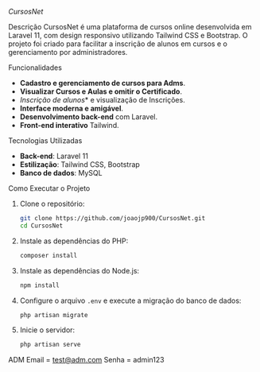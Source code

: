 
*CursosNet*

 Descrição
CursosNet é uma plataforma de cursos online desenvolvida em Laravel 11, com design responsivo utilizando Tailwind CSS e Bootstrap. O projeto foi criado para facilitar a inscrição de alunos em cursos e o gerenciamento por administradores.

 Funcionalidades
- **Cadastro e gerenciamento de cursos para Adms**.
- **Visualizar Cursos e Aulas e omitir o Certificado**.
- *Inscrição de alunos** e visualização de Inscrições.
- **Interface moderna e amigável**.
- **Desenvolvimento back-end** com Laravel.
- **Front-end interativo** Tailwind.

 Tecnologias Utilizadas
- **Back-end**: Laravel 11
- **Estilização**: Tailwind CSS, Bootstrap
- **Banco de dados**: MySQL

 Como Executar o Projeto
1. Clone o repositório:
   ```bash
   git clone https://github.com/joaojp900/CursosNet.git
   cd CursosNet
   ```
2. Instale as dependências do PHP:
   ```bash
   composer install
   ```
3. Instale as dependências do Node.js:
   ```bash
   npm install
   ```
4. Configure o arquivo `.env` e execute a migração do banco de dados:
   ```bash
   php artisan migrate
   ```
5. Inicie o servidor:
   ```bash
   php artisan serve
   ```

 ADM 
 Email = test@adm.com
 Senha = admin123

 
